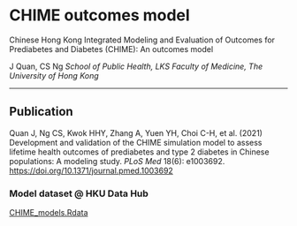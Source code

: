 
# CHIME outcomes model
Chinese Hong Kong Integrated Modeling and Evaluation of Outcomes for Prediabetes and Diabetes (CHIME): An outcomes model


J Quan, CS Ng
*School of Public Health, LKS Faculty of Medicine, The University of Hong Kong*

---
## Publication
Quan J, Ng CS, Kwok HHY, Zhang A, Yuen YH, Choi C-H, et al. (2021) Development and validation of the CHIME simulation model to assess lifetime health outcomes of prediabetes and type 2 diabetes in Chinese populations: A modeling study. *PLoS Med* 18(6): e1003692. https://doi.org/10.1371/journal.pmed.1003692


### Model dataset @ HKU Data Hub 
[CHIME_models.Rdata](https://dx.doi.org/10.25442/hku.16864042)
